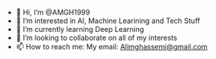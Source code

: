 - 👋 Hi, I’m @AMGH1999
- 👀 I’m interested in AI, Machine Learining and Tech Stuff
- 🌱 I’m currently learning Deep Learning
- 💞️ I’m looking to collaborate on all of my interests
- 📫 How to reach me: My email: Alimghassemi@gmail.com
<!---
AMGH1999/AMGH1999 is a ✨ special ✨ repository because its `README.md` (this file) appears on your GitHub profile.
You can click the Preview link to take a look at your changes.
--->
